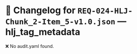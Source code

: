# 📝 Changelog for `REQ-024-HLJ-Chunk_2-Item_5-v1.0.json` — **hlj_tag_metadata**

❌ No audit.yaml found.
